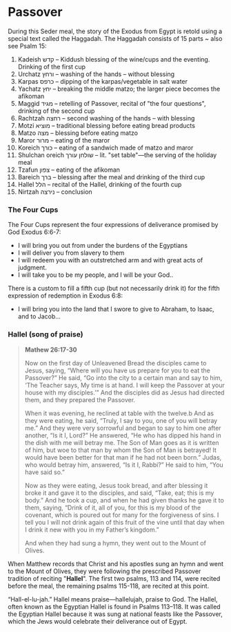# Passover

During this Seder meal, the story of the Exodus from Egypt is retold using a special text called the Haggadah. 
The Haggadah consists of 15 parts ~ also see Psalm 15:

1. Kadeish קדש – Kiddush blessing of the wine/cups and the eventing. Drinking of the first cup
2. Urchatz ורחץ – washing of the hands – without blessing
3. Karpas כרפס – dipping of the karpas/vegetable in salt water
4. Yachatz יחץ – breaking the middle matzo; the larger piece becomes the afikoman
5. Maggid מגיד – retelling of Passover, recital of "the four questions", drinking of the second cup
6. Rachtzah רחצה – second washing of the hands – with blessing
7. Motzi מוציא – traditional blessing before eating bread products
8. Matzo מצה – blessing before eating matzo
9. Maror מרור – eating of the maror
10. Koreich כורך – eating of a sandwich made of matzo and maror
11. Shulchan oreich שולחן עורך – lit. "set table"—the serving of the holiday meal
12. Tzafun צפון – eating of the afikoman
13. Bareich ברך – blessing after the meal and drinking of the third cup
14. Hallel הלל – recital of the Hallel, drinking of the fourth cup
15. Nirtzah נירצה – conclusion

### The Four Cups

The Four Cups represent the four expressions of deliverance promised by God Exodus 6:6-7: 
- I will bring you out from under the burdens of the Egyptians
- I will deliver you from slavery to them
- I will redeem you with an outstretched arm and with great acts of judgment. 
- I will take you to be my people, and I will be your God..

There is a custom to fill a fifth cup (but not necessarily drink it) for the fifth expression of redemption in Exodus 6:8:
- I will bring you into the land that I swore to give to Abraham, to Isaac, and to Jacob...

### Hallel (song of praise)

> **Mathew 26:17-30**
>
> Now on the first day of Unleavened Bread the disciples came to Jesus, saying, “Where will you have us prepare for you to eat the Passover?” He said, “Go into the city to a certain man and say to him, ‘The Teacher says, My time is at hand. I will keep the Passover at your house with my disciples.’” And the disciples did as Jesus had directed them, and they prepared the Passover.
> 
> When it was evening, he reclined at table with the twelve.b And as they were eating, he said, “Truly, I say to you, one of you will betray me.” And they were very sorrowful and began to say to him one after another, “Is it I, Lord?” He answered, “He who has dipped his hand in the dish with me will betray me. The Son of Man goes as it is written of him, but woe to that man by whom the Son of Man is betrayed! It would have been better for that man if he had not been born.” Judas, who would betray him, answered, “Is it I, Rabbi?” He said to him, “You have said so.”
> 
> Now as they were eating, Jesus took bread, and after blessing it broke it and gave it to the disciples, and said, “Take, eat; this is my body.” And he took a cup, and when he had given thanks he gave it to them, saying, “Drink of it, all of you, for this is my blood of the covenant, which is poured out for many for the forgiveness of sins. I tell you I will not drink again of this fruit of the vine until that day when I drink it new with you in my Father’s kingdom.”
>
> And when they had sung a hymn, they went out to the Mount of Olives.

When Matthew records that Christ and his apostles sung an hymn and went to the Mount of Olives, they were following the prescribed Passover tradition of reciting "**Hallel**". 
The first two psalms, 113 and 114, were recited before the meal, the remaining psalms 115-118, are recited at this point.

“Hall-el-lu-jah.” Hallel means praise—hallelujah, praise to God. The Hallel, often known as the Egyptian Hallel is found in Psalms 113–118. 
It was called the Egyptian Hallel because it was sung at national feasts like the Passover, which the Jews would celebrate their deliverance out of Egypt.
